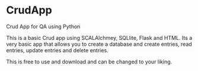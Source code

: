 # CrudApp
Crud App for QA using Python 

This is a basic Crud app using SCALAlchmey, SQLlite, Flask and HTML. Its a very basic app that allows you to create a database and create entries, read entries, update entries and delete entries. 

This is free to use and download and can be changed to your liking. 
